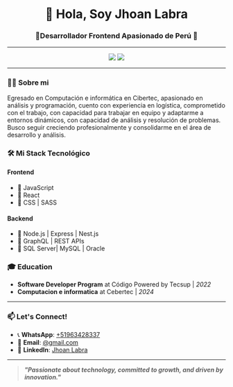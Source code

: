 <h1 align="center">👋 Hola, Soy Jhoan Labra</h1>
<h3 align="center">🌟Desarrollador Frontend Apasionado de Perú 🌟</h3>

---

<div align="center">
  <img src="https://img.shields.io/badge/-JavaScript-F7DF1E?logo=javascript&logoColor=black&style=flat-square" />
  <img src="https://img.shields.io/badge/-React-61DAFB?logo=react&logoColor=white&style=flat-square" />
</div>

---

### 👨‍💻 Sobre mi
Egresado en Computación e informática en Cibertec, apasionado en análisis y programación, cuento con experiencia en logística, comprometido con el trabajo, con capacidad para trabajar en equipo y adaptarme a entornos dinámicos, con capacidad de análisis y resolución de problemas. Busco seguir creciendo profesionalmente y consolidarme en el área de desarrollo y análisis.


### 🛠️ Mi Stack Tecnológico

#### **Frontend**
- 🌟 JavaScript 
- 🌟 React 
- 🌟 CSS | SASS 

#### **Backend**
- 🚀 Node.js | Express | Nest.js
- 🚀 GraphQL | REST APIs
- 🚀 SQL Server| MySQL | Oracle




### 🎓 Education

- **Software Developer Program** at Código Powered by Tecsup | *2022*  
- **Computacion e informatica** at Cebertec | *2024*

---

### 📫 Let's Connect!

- 📞 **WhatsApp**: [+51963428337](https://wa.me/51963428337)  
- 📧 **Email**: [@gmail.com](mailto:labrajhoan219@gmail.com)  
- 💼 **LinkedIn**: [Jhoan Labra](https://www.linkedin.com)  

---

> **_"Passionate about technology, committed to growth, and driven by innovation."_**
